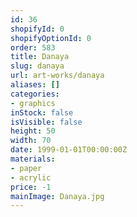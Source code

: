 ```yaml
---
id: 36
shopifyId: 0
shopifyOptionId: 0
order: 583
title: Danaya
slug: danaya
url: art-works/danaya
aliases: []
categories:
- graphics
inStock: false
isVisible: false
height: 50
width: 70
date: 1999-01-01T00:00:00Z
materials:
- paper
- acrylic
price: -1
mainImage: Danaya.jpg
---
```

